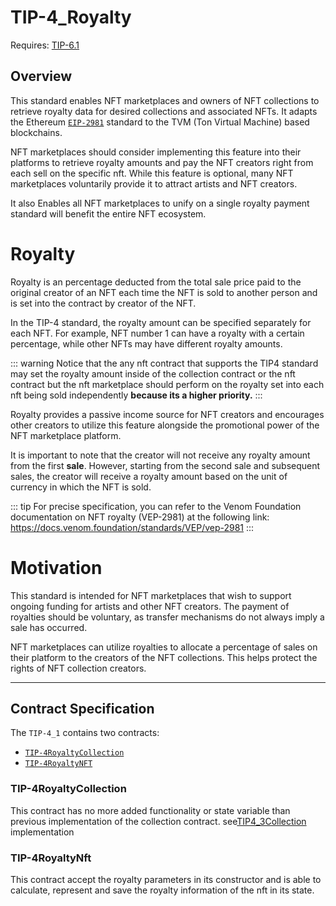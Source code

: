 # TIP-4_Royalty

Requires: [TIP-6.1](./tip6.md)

## Overview
This standard enables NFT marketplaces and owners of NFT collections to retrieve royalty data for desired collections and associated NFTs. It adapts the Ethereum [`EIP-2981`](https://eips.ethereum.org/EIPS/eip-2981) standard to the TVM (Ton Virtual Machine) based blockchains.

NFT marketplaces should consider implementing this feature into their platforms to retrieve royalty amounts and pay the NFT creators right from each sell on the specific nft. While this feature is optional, many NFT marketplaces voluntarily provide it to attract artists and NFT creators.

It also Enables all NFT marketplaces to unify on a single royalty payment standard will benefit the entire NFT ecosystem.

# Royalty
Royalty is an percentage deducted from the total sale price paid to the original creator of an NFT each time the NFT is sold to another person and is set into the contract by creator of the NFT.

In the TIP-4 standard, the royalty amount can be specified separately for each NFT. For example, NFT number 1 can have a royalty with a certain percentage, while other NFTs may have different royalty amounts.

::: warning
Notice that the any nft contract that supports the TIP4 standard may set the royalty amount inside of the collection contract or the nft contract but the nft marketplace should perform on the royalty set into each nft being sold independently **because its a higher priority.**
:::

Royalty provides a passive income source for NFT creators and encourages other creators to utilize this feature alongside the promotional power of the NFT marketplace platform.

It is important to note that the creator will not receive any royalty amount from the first **sale**. However, starting from the second sale and subsequent sales, the creator will receive a royalty amount based on the unit of currency in which the NFT is sold.

::: tip
For precise specification, you can refer to the Venom Foundation documentation on NFT royalty (VEP-2981) at the following link:\
https://docs.venom.foundation/standards/VEP/vep-2981
:::

# Motivation

This standard is intended for NFT marketplaces that wish to support ongoing funding for artists and other NFT creators. The payment of royalties should be voluntary, as transfer mechanisms do not always imply a sale has occurred.

NFT marketplaces can utilize royalties to allocate a percentage of sales on their platform to the creators of the NFT collections. This helps protect the rights of NFT collection creators.

---

## Contract Specification

The `TIP-4_1` contains two contracts:

- [ `TIP-4RoyaltyCollection` ](https://github.com/broxus/tip4/blob/master/contracts/TIP4_1/TIP4_1Collection.tsol)
- [ `TIP-4RoyaltyNFT` ](https://github.com/broxus/tip4/blob/master/contracts/TIP4_1/TIP4_1Nft.tsol)



### TIP-4RoyaltyCollection
This contract has no more added functionality or state variable than previous implementation of the collection contract. see[TIP4_3Collection](./tip4_3.md#contract-specification) implementation

### TIP-4RoyaltyNft
This contract accept the royalty parameters in its constructor and is able to calculate, represent and save the royalty information of the nft in its state.


